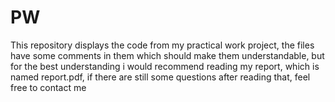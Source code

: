 # PW
This repository displays the code from my practical work project, the files have some comments in them which should make them understandable, but for the best understanding i would recommend reading my report, which is named report.pdf, if there are still some questions after reading that, feel free to contact me
